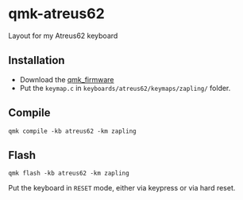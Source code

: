 # qmk-atreus62
Layout for my Atreus62 keyboard

## Installation

* Download the [qmk_firmware](https://github.com/qmk/qmk_firmware)
* Put the `keymap.c` in `keyboards/atreus62/keymaps/zapling/` folder.

## Compile

```
qmk compile -kb atreus62 -km zapling
```

## Flash

```
qmk flash -kb atreus62 -km zapling
```

Put the keyboard in `RESET` mode, either via keypress or via hard reset.

